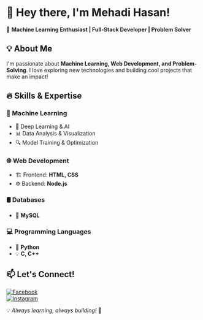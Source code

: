 # 👋 Hey there, I'm Mehadi Hasan!  

🚀 **Machine Learning Enthusiast | Full-Stack Developer | Problem Solver**  

## 💡 About Me  
I'm passionate about **Machine Learning, Web Development, and Problem-Solving**. I love exploring new technologies and building cool projects that make an impact!  

## 🔥 Skills & Expertise  
### 🚀 Machine Learning  
- 🤖 Deep Learning & AI  
- 📊 Data Analysis & Visualization  
- 🔍 Model Training & Optimization  

### 🌐 Web Development  
- 🏗 Frontend: **HTML, CSS**  
- ⚙️ Backend: **Node.js**  

### 🛢 Databases  
- 💾 **MySQL**  

### 💻 Programming Languages  
- 🐍 **Python**  
- 💡 **C, C++**  

## 📫 Let's Connect!  
[![Facebook](https://img.shields.io/badge/Facebook-%231877F2.svg?style=for-the-badge&logo=facebook&logoColor=white)](https://www.facebook.com/mhmehedihasan.21/)  
[![Instagram](https://img.shields.io/badge/Instagram-%23E4405F.svg?style=for-the-badge&logo=instagram&logoColor=white)](https://www.instagram.com/mehedi_hasan_665/)  

💡 *Always learning, always building!* 🚀  
